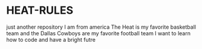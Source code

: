 # HEAT-RULES
just another repository
I am from america 
The Heat is my favorite basketball team and the Dallas Cowboys are my favorite football team
I want to learn how to code and have a bright futre
